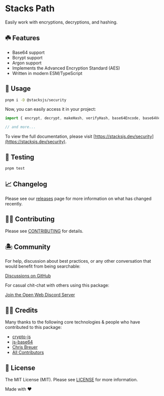 # Stacks Path

Easily work with encryptions, decryptions, and hashing.

## ☘️ Features

- Base64 support
- Bcrypt support
- Argon support
- Implements the Advanced Encryption Standard (AES)
- Written in modern ESM/TypeScript

## 🤖 Usage

```bash
pnpm i -D @stacksjs/security
```

Now, you can easily access it in your project:

```js
import { encrypt, decrypt, makeHash, verifyHash, base64Encode, base64Verify, bcryptEncode, bcryptVerify, md5Encode } from '@stacksjs/security'

// and more...
```

To view the full documentation, please visit [https://stacksjs.dev/security](https://stacksjs.dev/security).

## 🧪 Testing

```bash
pnpm test
```

## 📈 Changelog

Please see our [releases](https://github.com/stacksjs/stacks/releases) page for more information on what has changed recently.

## 💪🏼 Contributing

Please see [CONTRIBUTING](../../.github/CONTRIBUTING.md) for details.

## 🏝 Community

For help, discussion about best practices, or any other conversation that would benefit from being searchable:

[Discussions on GitHub](https://github.com/stacksjs/stacks/discussions)

For casual chit-chat with others using this package:

[Join the Open Web Discord Server](https://discord.ow3.org)

## 🙏🏼 Credits

Many thanks to the following core technologies & people who have contributed to this package:

- [crypto-js](https://github.com/brix/crypto-js)
- [js-base64](https://www.npmjs.com/package/js-base64)
- [Chris Breuer](https://github.com/chrisbbreuer)
- [All Contributors](../../contributors)

## 📄 License

The MIT License (MIT). Please see [LICENSE](https://github.com/stacksjs/stacks/tree/main/LICENSE.md) for more information.

Made with ❤️
